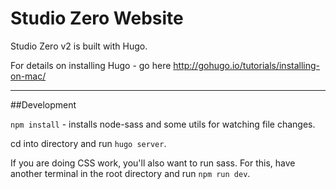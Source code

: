 # Studio Zero Website

Studio Zero v2 is built with Hugo. 

For details on installing Hugo - go here http://gohugo.io/tutorials/installing-on-mac/

---

##Development

`npm install` - installs node-sass and some utils for watching file changes.

cd into directory and run `hugo server`.

If you are doing CSS work, you'll also want to run sass. For this, have another terminal in the root directory and run `npm run dev`.